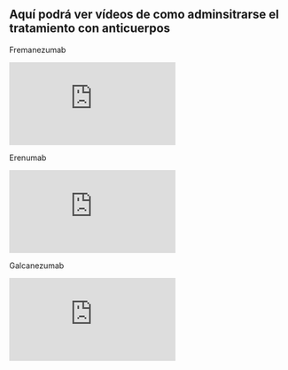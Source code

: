 ## Aquí podrá ver vídeos de como adminsitrarse el tratamiento con anticuerpos

Fremanezumab
<div class="responsive-video">
  <iframe src="https://www.youtube.com/embed/BN0huns4AHA?si=cJLJrKAtqaXPMLOO" title="YouTube video player" frameborder="0" allow="accelerometer; autoplay; clipboard-write; encrypted-media; gyroscope; picture-in-picture; web-share" referrerpolicy="strict-origin-when-cross-origin" allowfullscreen></iframe>
</div>

Erenumab

<div class="responsive-video">
  <iframe src="https://www.youtube.com/embed/i4s8jV61Ijw?si=MOVlZqMlltxIXheJ" title="YouTube video player" frameborder="0" allow="accelerometer; autoplay; clipboard-write; encrypted-media; gyroscope; picture-in-picture; web-share" referrerpolicy="strict-origin-when-cross-origin" allowfullscreen></iframe>
</div>

Galcanezumab

<div class="responsive-video">
  <iframe src="https://www.youtube.com/embed/cn1sp_xXKlY?si=tJyciAcMafPl8rY9" title="YouTube video player" frameborder="0" allow="accelerometer; autoplay; clipboard-write; encrypted-media; gyroscope; picture-in-picture; web-share" referrerpolicy="strict-origin-when-cross-origin" allowfullscreen></iframe>
</div>
